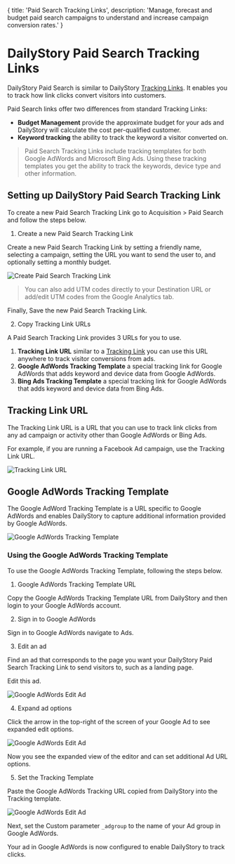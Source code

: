 {
title: 'Paid Search Tracking Links',
description: 'Manage, forecast and budget paid search campaigns to understand and increase campaign conversion rates.'
}
# DailyStory Paid Search Tracking Links
DailyStory Paid Search is similar to DailyStory [Tracking Links](/link-tracking/). It enables you to track how link clicks convert visitors into customers. 

Paid Search links offer two differences from standard Tracking Links:

* **Budget Management** provide the approximate budget for your ads and DailyStory will calculate the cost per-qualified customer.
* **Keyword tracking** the ability to track the keyword a visitor converted on.

> Paid Search Tracking Links include tracking templates for both Google AdWords and Microsoft Bing Ads. Using these tracking templates you get the ability to track the keywords, device type and other information.

## Setting up DailyStory Paid Search Tracking Link
To create a new Paid Search Tracking Link go to Acquisition > Paid Search and follow the steps below.

<ol class="step"><li value="1">Create a new Paid Search Tracking Link</li></ol>

Create a new Paid Search Tracking Link by setting a friendly name, selecting a campaign, setting the URL you want to send the user to, and optionally setting a monthly budget.

![Create Paid Search Tracking Link](/articles/aquisition/paid-search/paid-search-01.png "Create Paid Search Tracking Link")

> You can also add UTM codes directly to your Destination URL or add/edit UTM codes from the Google Analytics tab.

Finally, Save the new Paid Search Tracking Link.

<ol class="step"><li value="2">Copy Tracking Link URLs</li></ol>

A Paid Search Tracking Link provides 3 URLs for you to use.

1. **Tracking Link URL** similar to a [Tracking Link](/link-tracking/) you can use this URL anywhere to track visitor conversions from ads.
2. **Google AdWords Tracking Template** a special tracking link for Google AdWords that adds keyword and device data from Google AdWords.
3. **Bing Ads Tracking Template** a special tracking link for Google AdWords that adds keyword and device data from Bing Ads.

## Tracking Link URL
The Tracking Link URL is a URL that you can use to track link clicks from any ad campaign or activity other than Google AdWords or Bing Ads.

For example, if you are running a Facebook Ad campaign, use the Tracking Link URL.

![Tracking Link URL](/articles/aquisition/paid-search/paid-search-02.png "Tracking Link URL")

## Google AdWords Tracking Template
The Google AdWord Tracking Template is a URL specific to Google AdWords and enables DailyStory to capture additional information provided by Google AdWords.

![Google AdWords Tracking Template](/articles/aquisition/paid-search/paid-search-03.png "Google AdWords Tracking Template")

### Using the Google AdWords Tracking Template
To use the Google AdWords Tracking Template, following the steps below.

<ol class="step"><li value="1">Google AdWords Tracking Template URL</li></ol>

Copy the Google AdWords Tracking Template URL from DailyStory and then login to your Google AdWords account.

<ol class="step"><li value="2">Sign in to Google AdWords</li></ol>

Sign in to Google AdWords navigate to Ads.

<ol class="step"><li value="3">Edit an ad</li></ol>

Find an ad that corresponds to the page you want your DailyStory Paid Search Tracking Link to send visitors to, such as a landing page.

Edit this ad.

![Google AdWords Edit Ad](/articles/aquisition/paid-search/paid-search-04.png "Google AdWords Edit Ad")

<ol class="step"><li value="4">Expand ad options</li></ol>

Click the arrow in the top-right of the screen of your Google Ad to see expanded edit options.

![Google AdWords Edit Ad](/articles/aquisition/paid-search/paid-search-05.png "Google AdWords Edit Ad")

Now you see the expanded view of the editor and can set additional Ad URL options.

<ol class="step"><li value="5">Set the Tracking Template</li></ol>

Paste the Google AdWords Tracking URL copied from DailyStory into the Tracking template.

![Google AdWords Edit Ad](/articles/aquisition/paid-search-06.png "Google AdWords Edit Ad")

Next, set the Custom parameter <code>_adgroup</code> to the name of your Ad group in Google AdWords.

Your ad in Google AdWords is now configured to enable DailyStory to track clicks.